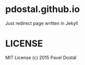 pdostal.github.io
=================

Just redirect page written in Jekyll

# LICENSE
MIT License (c) 2015 Pavel Dostál

